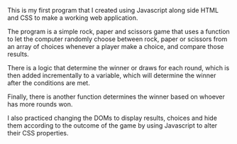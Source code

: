 This is my first program that I created using Javascript along side HTML and CSS to make a working web application.
 
 The program is a simple rock, paper and scissors game that uses a function to let the computer randomly choose between rock, paper or scissors from an array of choices whenever a player make a choice, and compare those results. 
 
 There is a logic that determine the winner or draws for each round, which is then added incrementally to a variable, which will determine the winner after the conditions are met.

 Finally, there is another function determines the winner based on whoever has more rounds won.

 I also practiced changing the DOMs to display results, choices and hide them according to the outcome of the game by using Javascript to alter their CSS properties.